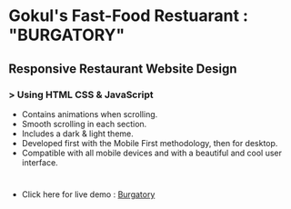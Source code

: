 
# Gokul's Fast-Food Restuarant : "BURGATORY"

## Responsive Restaurant Website Design 

### > Using HTML CSS & JavaScript
- Contains animations when scrolling.
- Smooth scrolling in each section.
- Includes a dark & light theme.
- Developed first with the Mobile First methodology, then for desktop.
- Compatible with all mobile devices and with a beautiful and cool user interface.
# 
* Click here for live demo : [Burgatory](https://burgatoryfastfood-gokulnath-vs-projects.vercel.app)
